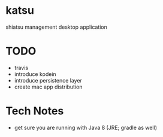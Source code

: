 # katsu
shiatsu management desktop application

# TODO

* travis
* introduce kodein
* introduce persistence layer
* create mac app distribution

# Tech Notes

* get sure you are running with Java 8 (JRE; gradle as well)
